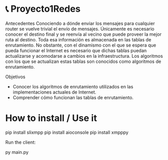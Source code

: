 # :telephone_receiver: Proyecto1Redes
Antecedentes 
Conociendo a dónde enviar los mensajes para cualquier router se vuelve trivial el envío de mensajes. 
Únicamente es necesario conocer el destino final y se reenvía al vecino que puede proveer la mejor 
ruta al destino. Toda esa información es almacenada en las tablas de enrutamiento. 
No obstante, con el dinamismo con el que se espera que pueda funcionar el Internet es necesario 
que dichas tablas puedan actualizarse y acomodarse a cambios en la infraestructura. Los algoritmos 
con los que se actualizan estas tablas son conocidos como algoritmos de enrutamiento. 


Objetivos 
- Conocer los algoritmos de enrutamiento utilizados en las implementaciones actuales de 
  Internet. 
- Comprender cómo funcionan las tablas de enrutamiento.


# How to install / Use it
pip install slixmpp
pip install aioconsole
pip install xmpppy

Run the client:

py main.py
